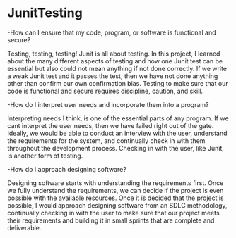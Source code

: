 # JunitTesting

-How can I ensure that my code, program, or software is functional and secure?

Testing, testing, testing! Junit is all about testing. In this project, I learned about the many different aspects of testing and how one Junit test can be essential but also could not mean anything if not done correctly. If we write a weak Junit test and it passes the test, then we have not done anything other than confirm our own confirmation bias. Testing to make sure that our code is functional and secure requires discipline, caution, and skill. 

-How do I interpret user needs and incorporate them into a program?

Interpreting needs I think, is one of the essential parts of any program. If we cant interpret the user needs, then we have failed right out of the gate. Ideally, we would be able to conduct an interview with the user, understand the requirements for the system, and continually check in with them throughout the development process. Checking in with the user, like Junit, is another form of testing. 

-How do I approach designing software?

Designing software starts with understanding the requirements first. Once we fully understand the requirements, we can decide if the project is even possible with the available resources. Once it is decided that the project is possible, I would approach designing software from an SDLC methodology, continually checking in with the user to make sure that our project meets their requirements and building it in small sprints that are complete and deliverable. 
